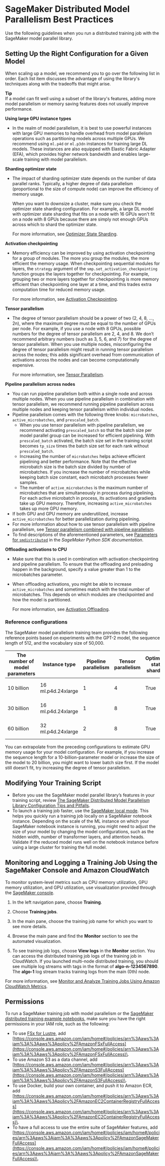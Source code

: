 # SageMaker Distributed Model Parallelism Best Practices<a name="model-parallel-best-practices"></a>

Use the following guidelines when you run a distributed training job with the SageMaker model parallel library\.

## Setting Up the Right Configuration for a Given Model<a name="model-parallel-best-practices-configuration"></a>

When scaling up a model, we recommend you to go over the following list in order\. Each list item discusses the advantage of using the library's techniques along with the tradeoffs that might arise\. 

**Tip**  
If a model can fit well using a subset of the library's features, adding more model parallelism or memory saving features does not usually improve performance\.

**Using large GPU instance types**
+ In the realm of model parallelism, it is best to use powerful instances with large GPU memories to handle overhead from model parallelism operations such as partitioning models across multiple GPUs\. We recommend using `ml.p4d` or `ml.p3dn` instances for training large DL models\. These instances are also equipped with Elastic Fabric Adapter \(EFA\), which provides higher network bandwidth and enables large\-scale training with model parallelism\.

**Sharding optimizer state**
+ The impact of sharding optimizer state depends on the number of data parallel ranks\. Typically, a higher degree of data parallelism \(proportional to the size of compute node\) can improve the efficiency of memory usage\.

  When you want to downsize a cluster, make sure you check the optimizer state sharding configuration\. For example, a large DL model with optimizer state sharding that fits on a node with 16 GPUs won't fit on a node with 8 GPUs because there are simply not enough GPUs across which to shard the optimizer state\.

  For more information, see [Optimizer State Sharding](model-parallel-extended-features-pytorch-optimizer-state-sharding.md)\.

**Activation checkpointing**
+ Memory efficiency can be improved by using activation checkpointing for a group of modules\. The more you group the modules, the more efficient the memory usage\. When checkpointing sequential modules for layers, the `strategy` argument of the `smp.set_activation_checkpointing` function groups the layers together for checkpointing\. For example, grouping two or more layers together for checkpointing is more memory efficient than checkpointing one layer at a time, and this trades extra computation time for reduced memory usage\.

  For more information, see [Activation Checkpointing](model-parallel-extended-features-pytorch-activation-checkpointing.md)\.

**Tensor parallelism**
+ The degree of tensor parallelism should be a power of two \(2, 4, 8, \.\.\., 2n\), where the maximum degree must be equal to the number of GPUs per node\. For example, if you use a node with 8 GPUs, possible numbers for the degree of tensor parallelism are 2, 4, and 8\. We don’t recommend arbitrary numbers \(such as 3, 5, 6, and 7\) for the degree of tensor parallelism\. When you use multiple nodes, misconfiguring the degree of tensor parallelism might result in running tensor parallelism across the nodes; this adds significant overhead from communication of activations across the nodes and can become computationally expensive\.

  For more information, see [Tensor Parallelism](model-parallel-extended-features-pytorch-tensor-parallelism.md)\.<a name="model-parallel-best-practices-configuration-pipeline-across-nodes"></a>

**Pipeline parallelism across nodes**
+ You can run pipeline parallelism both within a single node and across multiple nodes\. When you use pipeline parallelism in combination with tensor parallelism, we recommend running pipeline parallelism across multiple nodes and keeping tensor parallelism within individual nodes\. 
+ Pipeline parallelism comes with the following three knobs: `microbatches`, `active_microbatches`, and `prescaled_batch`\.
  + When you use tensor parallelism with pipeline parallelism, we recommend activating `prescaled_batch` so that the batch size per model parallel group can be increased for efficient pipelining\. With `prescaled_batch` activated, the batch size set in the training script becomes `tp_size` times the batch size set for each rank without `prescaled_batch`\.
  + Increasing the number of `microbatches` helps achieve efficient pipelining and better performance\. Note that the effective microbatch size is the batch size divided by number of microbatches\. If you increase the number of microbatches while keeping batch size constant, each microbatch processes fewer samples\.
  + The number of `active_microbatches` is the maximum number of microbatches that are simultaneously in process during pipelining\. For each active microbatch in process, its activations and gradients take up GPU memory\. Therefore, increasing `active_microbatches` takes up more GPU memory\.
+ If both GPU and GPU memory are underutilized, increase `active_microbatches` for better parallelization during pipelining\.
+ For more information about how to use tensor parallelism with pipeline parallelism, see [Tensor parallelism combined with pipeline parallelism](model-parallel-extended-features-pytorch-tensor-parallelism-examples.md#model-parallel-extended-features-pytorch-tensor-and-pipeline-parallelism)\.
+ To find descriptions of the aforementioned parameters, see [Parameters for `smdistributed`](https://sagemaker.readthedocs.io/en/stable/api/training/smd_model_parallel_general.html#parameters-for-smdistributed) in the *SageMaker Python SDK documentation*\.

**Offloading activations to CPU**
+ Make sure that this is used in combination with activation checkpointing and pipeline parallelism\. To ensure that the offloading and preloading happen in the background, specify a value greater than 1 to the microbatches parameter\. 
+ When offloading activations, you might be able to increase `active_microbatches` and sometimes match with the total number of microbatches\. This depends on which modules are checkpointed and how the model is partitioned\.

  For more information, see [Activation Offloading](model-parallel-extended-features-pytorch-activation-offloading.md)\.

### Reference configurations<a name="model-parallel-best-practices-configuration-reference"></a>

The SageMaker model parallelism training team provides the following reference points based on experiments with the GPT\-2 model, the sequence length of 512, and the vocabulary size of 50,000\. 


| The number of model parameters | Instance type | Pipeline parallelism | Tensor parallelism | Optimizer state sharding | Activation checkpointing | Prescaled batch | Batch size | 
| --- | --- | --- | --- | --- | --- | --- | --- | 
| 10 billion | 16 ml\.p4d\.24xlarge | 1 | 4 | True | Each transformer layer | True | batch\_size=40 | 
| 30 billion | 16 ml\.p4d\.24xlarge | 1 | 8 | True | Each transformer layer | True | batch\_size=32 | 
| 60 billion | 32 ml\.p4d\.24xlarge | 2 | 8 | True | Each transformer layer | True | batch\_size=56, microbatches=4, active\_microbatches=2 | 

You can extrapolate from the preceding configurations to estimate GPU memory usage for your model configuration\. For example, if you increase the sequence length for a 10\-billion\-parameter model or increase the size of the model to 20 billion, you might want to lower batch size first\. If the model still doesn’t fit, try increasing the degree of tensor parallelism\.

## Modifying Your Training Script<a name="model-parallel-best-practices-modify-training-script"></a>
+ Before you use the SageMaker model parallel library’s features in your training script, review [The SageMaker Distributed Model Parallelism Library Configuration Tips and Pitfalls](model-parallel-customize-tips-pitfalls.md)\.
+ To launch a training job faster, use the [SageMaker local mode](https://sagemaker.readthedocs.io/en/stable/overview.html?highlight=local%20mode#local-mode)\. This helps you quickly run a training job locally on a SageMaker notebook instance\. Depending on the scale of the ML instance on which your SageMaker notebook instance is running, you might need to adjust the size of your model by changing the model configurations, such as the hidden width, number of transformer layers, and attention heads\. Validate if the reduced model runs well on the notebook instance before using a large cluster for training the full model\. 

## Monitoring and Logging a Training Job Using the SageMaker Console and Amazon CloudWatch<a name="model-parallel-best-practices-monitoring"></a>

To monitor system\-level metrics such as CPU memory utilization, GPU memory utilization, and GPU utilization, use visualization provided through the [SageMaker console](https://console.aws.amazon.com/sagemaker/)\.

1. In the left navigation pane, choose **Training**\.

1. Choose **Training jobs**\.

1. In the main pane, choose the training job name for which you want to see more details\.

1. Browse the main pane and find the **Monitor** section to see the automated visualization\.

1. To see training job logs, choose **View logs** in the **Monitor** section\. You can access the distributed training job logs of the training job in CloudWatch\. If you launched multi\-node distributed training, you should see multiple log streams with tags in the format of **algo\-n\-1234567890**\. The **algo\-1** log stream tracks training logs from the main \(0th\) node\.

For more information, see [Monitor and Analyze Training Jobs Using Amazon CloudWatch Metrics](training-metrics.md)\.

## Permissions<a name="model-parallel-best-practices-permissions"></a>

To run a SageMaker training job with model parallelism or the [SageMaker distributed training example notebooks](https://sagemaker-examples.readthedocs.io/en/latest/training/distributed_training/index.html), make sure you have the right permissions in your IAM role, such as the following:
+ To use [FSx for Lustre](http://aws.amazon.com/fsx/), add [https://console.aws.amazon.com/iam/home#/policies/arn%3Aaws%3Aiam%3A%3Aaws%3Apolicy%2FAmazonFSxFullAccess](https://console.aws.amazon.com/iam/home#/policies/arn%3Aaws%3Aiam%3A%3Aaws%3Apolicy%2FAmazonFSxFullAccess)\.
+ To use Amazon S3 as a data channel, add [https://console.aws.amazon.com/iam/home#/policies/arn%3Aaws%3Aiam%3A%3Aaws%3Apolicy%2FAmazonS3FullAccess](https://console.aws.amazon.com/iam/home#/policies/arn%3Aaws%3Aiam%3A%3Aaws%3Apolicy%2FAmazonS3FullAccess)\.
+ To use Docker, build your own container, and push it to Amazon ECR, add [https://console.aws.amazon.com/iam/home#/policies/arn%3Aaws%3Aiam%3A%3Aaws%3Apolicy%2FAmazonEC2ContainerRegistryFullAccess](https://console.aws.amazon.com/iam/home#/policies/arn%3Aaws%3Aiam%3A%3Aaws%3Apolicy%2FAmazonEC2ContainerRegistryFullAccess)\.
+ To have a full access to use the entire suite of SageMaker features, add [https://console.aws.amazon.com/iam/home#/policies/iam/home#/policies/arn%3Aaws%3Aiam%3A%3Aaws%3Apolicy%2FAmazonSageMakerFullAccess](https://console.aws.amazon.com/iam/home#/policies/iam/home#/policies/arn%3Aaws%3Aiam%3A%3Aaws%3Apolicy%2FAmazonSageMakerFullAccess)\. 